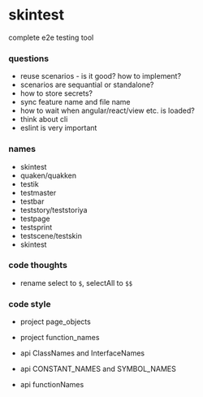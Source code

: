 # skintest
complete e2e testing tool

### questions

* reuse scenarios - is it good? how to implement?
* scenarios are sequantial or standalone?
* how to store secrets?
* sync feature name and file name
* how to wait when angular/react/view etc. is loaded?
* think about cli
* eslint is very important


### names

* skintest
* quaken/quakken
* testik
* testmaster
* testbar
* teststory/teststoriya
* testpage
* testsprint
* testscene/testskin
* skintest

### code thoughts

* rename select to `$`, selectAll to `$$`

### code style

* project page_objects
* project function_names

* api ClassNames and InterfaceNames
* api CONSTANT_NAMES and SYMBOL_NAMES
* api functionNames